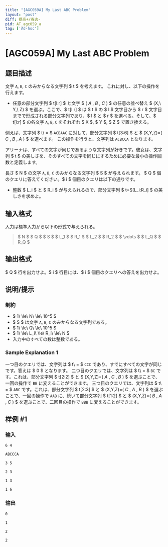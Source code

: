 ```yaml
---
title: "[AGC059A] My Last ABC Problem"
layout: "post"
diff: 提高+/省选-
pid: AT_agc059_a
tag: ['Ad-hoc']
---
```


# [AGC059A] My Last ABC Problem

## 题目描述

[problemUrl]: https://atcoder.jp/contests/agc059/tasks/agc059_a

文字 `A`, `B`, `C` のみからなる文字列 $ t $ を考えます。 これに対し、以下の操作を行えます。

- 任意の部分文字列 $ t[l:r] $ と文字 $ ( $`A`$ , $`B`$ , $`C`$ ) $ の任意の並べ替え $ (X,\ Y,\ Z) $ を選ぶ。ここで、$ t[l:r] $ は $ t $ の $ l $ 文字目から $ r $ 文字目までで形成される部分文字列であり、$ l $ と $ r $ を選べる。そして、$ t[l:r] $ の各文字 `A`, `B`, `C` をそれぞれ $ X $, $ Y $, $ Z $ で置き換える。
 
例えば、文字列 $ t\ = $ `ACBAAC` に対して、部分文字列 $ t[3:6] $ と $ (X,Y,Z)=( $`C`$ , $`B`$ , $`A`$ ) $ を選べます。 この操作を行うと、文字列は `ACBCCA` となります。

アリーナは、すべての文字が同じであるような文字列が好きです。彼女は、文字列 $ t $ の美しさを、そのすべての文字を同じにするために必要な最小の操作回数と定義します。

長さ $ N $ の文字 `A`, `B`, `C` のみからなる文字列 $ S $ が与えられます。 $ Q $ 個のクエリに答えてください。$ i $ 個目のクエリは以下の通りです。

- 整数 $ L_i $ と $ R_i $ が与えられるので、部分文字列 $ t=S[L_i:R_i] $ の美しさを求めよ。

## 输入格式

入力は標準入力から以下の形式で与えられる。

> $ N $ $ Q $ $ S $ $ L_1 $ $ R_1 $ $ L_2 $ $ R_2 $ $ \vdots $ $ L_Q $ $ R_Q $

## 输出格式

$ Q $ 行を出力せよ。$ i $ 行目には、$ i $ 個目のクエリへの答えを出力せよ。

## 说明/提示

### 制約

- $ 1\ \le\ N\ \le\ 10^5 $
- $ S $ は文字 `A`, `B`, `C` のみからなる文字列である。
- $ 1\ \le\ Q\ \le\ 10^5 $
- $ 1\ \le\ L_i\ \le\ R_i\ \le\ N $
- 入力中のすべての数は整数である。
 
### Sample Explanation 1

一つ目のクエリでは、文字列は $ t\ = $ `CCC` であり、すでにすべての文字が同じです。答えは $ 0 $ となります。 二つ目のクエリでは、文字列は $ t\ = $ `BC` です。これは、部分文字列 $ t[2:2] $ と $ (X,Y,Z)=( $`A`$ , $`C`$ , $`B`$ ) $ を選ぶことで、一回の操作で `BB` に変えることができます。 三つ目のクエリでは、文字列は $ t\ = $ `ABC` です。これは、部分文字列 $ t[2:3] $ と $ (X,Y,Z)=( $`C`$ , $`A`$ , $`B`$ ) $ を選ぶことで、一回の操作で `AAB` に、続いて部分文字列 $ t[1:2] $ と $ (X,Y,Z)=( $`B`$ , $`A`$ , $`C`$ ) $ を選ぶことで、二回目の操作で `BBB` に変えることができます。

## 样例 #1

### 输入

```
6 4
ABCCCA
3 5
2 3
1 3
1 6
```

### 输出

```
0
1
2
2
```

